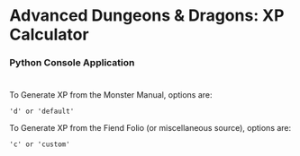 # Advanced Dungeons & Dragons: XP Calculator
### Python Console Application
 
# 
To Generate XP from the Monster Manual, options are:
```
'd' or 'default'
```

To Generate XP from the Fiend Folio (or miscellaneous source), options are:
```
'c' or 'custom'
```